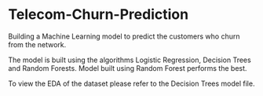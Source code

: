 # Telecom-Churn-Prediction
Building a Machine Learning model to predict the customers who churn from the network.

The model is built using the algorithms Logistic Regression, Decision Trees and Random Forests.
Model built using Random Forest performs the best. 

To view the EDA of the dataset please refer to the Decision Trees model file. 
